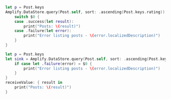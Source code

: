 <amplify-block-switcher>

<amplify-block name="Listener (iOS 11+)">

```swift
let p = Post.keys
Amplify.DataStore.query(Post.self, sort: .ascending(Post.keys.rating)) {
    switch $0 {
    case .success(let result):
        print("Posts: \(result)")
    case .failure(let error):
        print("Error listing posts - \(error.localizedDescription)")
    }
}
```

</amplify-block>

<amplify-block name="Combine (iOS 13+)">

```swift
let p = Post.keys
let sink = Amplify.DataStore.query(Post.self, sort: .ascending(Post.keys.rating)).sink {
    if case let .failure(error) = $0 {
        print("Error listing posts - \(error.localizedDescription)")
    }
}
receiveValue: { result in
    print("Posts: \(result)")
}
```

</amplify-block>

</amplify-block-switcher>
